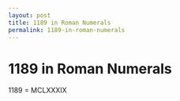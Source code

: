 ```yaml
---
layout: post
title: 1189 in Roman Numerals
permalink: 1189-in-roman-numerals
---
```


# 1189 in Roman Numerals

1189 = MCLXXXIX
